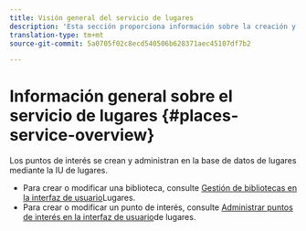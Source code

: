 ```yaml
---
title: Visión general del servicio de lugares
description: 'Esta sección proporciona información sobre la creación y el uso de puntos de interés (POI). '
translation-type: tm+mt
source-git-commit: 5a0705f02c8ecd540506b628371aec45107df7b2

---
```



# Información general sobre el servicio de lugares {#places-service-overview}

Los puntos de interés se crean y administran en la base de datos de lugares mediante la IU de lugares.

* Para crear o modificar una biblioteca, consulte [Gestión de bibliotecas en la interfaz de usuario](/help/poi-mgmt-ui/manage-libraries-in-the-places-ui.md)Lugares.
* Para crear o modificar un punto de interés, consulte [Administrar puntos de interés en la interfaz de usuario](/help/poi-mgmt-ui/managing-pois-in-the-places-ui.md)de lugares.
